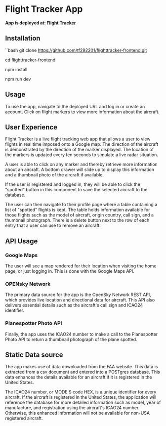 # Flight Tracker App

**App is deployed at: [Flight Tracker](https://flighttracker-frontend.onrender.com/)**


## Installation 


``bash
git clone https://github.com/tf292201/flighttracker-frontend.git  

cd flighttracker-frontend  

npm install  

npm run dev

## Usage

To use the app, navigate to the deployed URL and log in or create an account. Click on flight markers to view more information about the aircraft.



## User Experience

Flight Tracker is a live flight tracking web app that allows a user to view flights in real time imposed onto a Google map. The direction of the aircraft is demonstrated by the direction of the marker displayed. The location of the markers is updated every ten seconds to simulate a live radar situation.

A user is able to click on any marker and thereby retrieve more information about an aircraft. A bottom drawer will slide up to display this information and a thumbnail photo of the aircraft if available.

If the user is registered and logged in, they will be able to click the "spotted" button in this component to save the selected aircraft to the database.

The user can then navigate to their profile page where a table containing a list of "spotted" flights is kept. The table holds information available for those flights such as the model of aircraft, origin country, call sign, and a thumbnail photograph. There is a delete button next to the row of each entry that a user can use to remove an aircraft.

## API Usage

 ### Google Maps
The user will see a map rendered for their location when visiting the home page, or just logging in. This is done with the Google Maps API.
 ### OPENsky Network
The primary data source for the app is the OpenSky Network REST API, which provides live location and directional data for aircraft. This API also delivers essential details such as the aircraft's call sign and ICAO24 identifier.
 
 ### Planespotter Photo API
Finally, the app uses the ICAO24 number to make a call to the Planespotter Photo API to return a thumbnail photograph of the plane spotted.


## Static Data source
The app makes use of data downloaded from the FAA website. This data is extracted from a csv document and entered into a POSTgres database. This data enhances the details available for an aircraft if it is registered in the United States.

The ICAO24 number, or MODE S code HEX, is a unique identifier for every aircraft. If the aircraft is registered in the United States, the application will reference the database for more detailed information such as model, year of manufacture, and registration using the aircraft's ICAO24 number. Otherwise, this enhanced information will not be available for non-USA registered aircraft.

